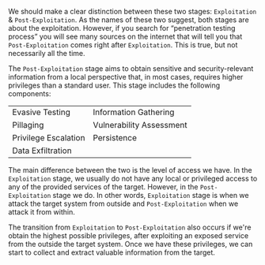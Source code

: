 We should make a clear distinction between these two stages: `Exploitation` & `Post-Exploitation`. As the names of these two suggest, both stages are about the exploitation. However, if you search for “penetration testing process” you will see many sources on the internet that will tell you that `Post-Exploitation` comes right after `Exploitation`. This is true, but not necessarily all the time.

The `Post-Exploitation` stage aims to obtain sensitive and security-relevant information from a local perspective that, in most cases, requires higher privileges than a standard user. This stage includes the following components:

|                      |                          |
| -------------------- | ------------------------ |
| Evasive Testing      | Information Gathering    |
| Pillaging            | Vulnerability Assessment |
| Privilege Escalation | Persistence              |
| Data Exfiltration    |                          |
The main difference between the two is the level of access we have. In the `Exploitation` stage, we usually do not have any local or privileged access to any of the provided services of the target. However, in the `Post-Exploitation` stage we do. In other words, `Exploitation` stage is when we attack the target system from outside and `Post-Exploitation` when we attack it from within.

The transition from `Exploitation` to `Post-Exploitation` also occurs if we're obtain the highest possible privileges, after exploiting an exposed service from the outside the target system. Once we have these privileges, we can start to collect and extract valuable information from the target.

